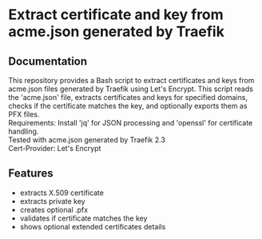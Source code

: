 # Extract certificate and key from acme.json generated by Traefik


## Documentation


This repository provides a Bash script to extract certificates and keys from acme.json files generated by Traefik using Let's Encrypt.
This script reads the 'acme.json' file, extracts certificates and keys for specified domains,  
checks if the certificate matches the key, and optionally exports them as PFX files.           
Requirements: Install 'jq' for JSON processing and 'openssl' for certificate handling.         
Tested with acme.json generated by Traefik 2.3    
Cert-Provider: Let's Encrypt



## Features
- extracts X.509 certificate
- extracts private key
- creates optional .pfx
- validates if certificate matches the key
- shows optional extended certificates details
